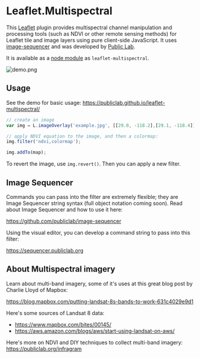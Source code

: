 # Leaflet.Multispectral

This [Leaflet](https://leafletjs.org) plugin provides multispectral channel manipulation and processing tools (such as NDVI or other remote sensing methods) for Leaflet tile and image layers using pure client-side JavaScript. It uses [image-sequencer](https://github.com/publiclab/image-sequencer) and was developed by [Public Lab](https://publiclab.org).

It is available as a [node module](https://npmjs.com/package/leaflet-multispectral) as `leaflet-multispectral`.

![demo.png](https://github.com/publiclab/leaflet-multispectral/blob/main/demo.png?raw=true)

## Usage

See the demo for basic usage: https://publiclab.github.io/leaflet-multispectral/

```js
// create an image
var img = L.imageOverlay('example.jpg', [[29.0, -118.2],[29.1, -118.4]]);

// apply NDVI equation to the image, and then a colormap:
img.filter('ndvi,colormap');

img.addTo(map);

```

To revert the image, use `img.revert()`. Then you can apply a new filter. 


## Image Sequencer

Commands you can pass into the filter are extremely flexible; they are Image Sequencer string syntax (full object notation coming soon). Read about Image Sequencer and how to use it here:

https://github.com/publiclab/image-sequencer

Using the visual editor, you can develop a command string to pass into this filter:

https://sequencer.publiclab.org


## About Multispectral imagery

Learn about multi-band imagery, some of it's uses at this great blog post by Charlie Lloyd of Mapbox:

https://blog.mapbox.com/putting-landsat-8s-bands-to-work-631c4029e9d1

Here's some sources of Landsat 8 data: 

* https://www.mapbox.com/bites/00145/
* https://aws.amazon.com/blogs/aws/start-using-landsat-on-aws/

Here's more on NDVI and DIY techniques to collect multi-band imagery: https://publiclab.org/infragram


